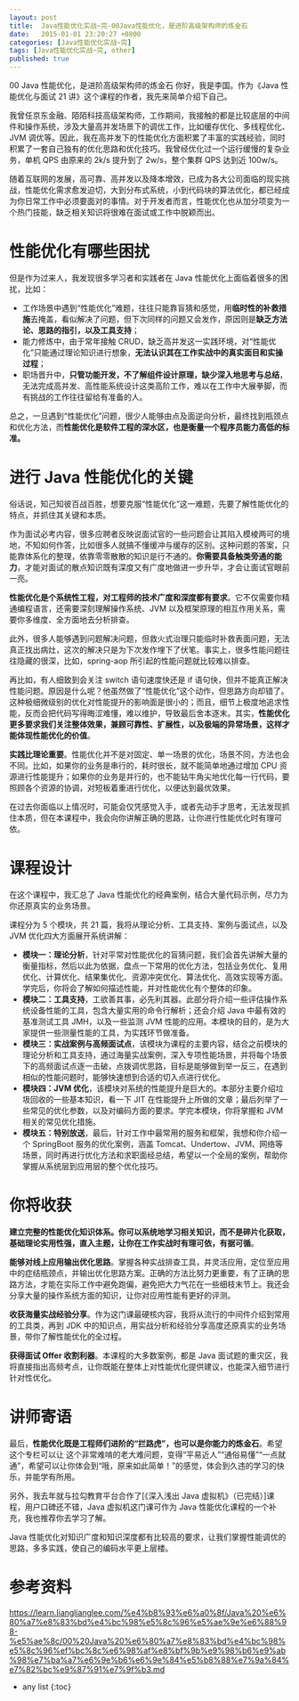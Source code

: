 ```yaml
---
layout: post
title:  Java性能优化实战~完-00Java性能优化，是进阶高级架构师的炼金石
date:   2015-01-01 23:20:27 +0800
categories: [Java性能优化实战~完]
tags: [Java性能优化实战~完, other]
published: true
---
```




00 Java 性能优化，是进阶高级架构师的炼金石
你好，我是李国。作为《Java 性能优化与面试 21 讲》这个课程的作者，我先来简单介绍下自己。

我曾任京东金融、陌陌科技高级架构师，工作期间，我接触的都是比较底层的中间件和操作系统，涉及大量高并发场景下的调优工作，比如缓存优化、多线程优化、JVM 调优等。因此，我在高并发下的性能优化方面积累了丰富的实践经验，同时积累了一套自己独有的优化思路和优化技巧。我曾经优化过一个运行缓慢的复杂业务，单机 QPS 由原来的 2k/s 提升到了 2w/s，整个集群 QPS 达到近 100w/s。

随着互联网的发展，高可靠、高并发以及降本增效，已成为各大公司面临的现实挑战，性能优化需求愈发迫切，大到分布式系统，小到代码块的算法优化，都已经成为你日常工作中必须要面对的事情。对于开发者而言，性能优化也从加分项变为一个热门技能，缺乏相关知识将很难在面试或工作中脱颖而出。

# 性能优化有哪些困扰

但是作为过来人，我发现很多学习者和实践者在 Java 性能优化上面临着很多的困扰，比如：

* 工作场景中遇到“性能优化”难题，往往只能靠盲猜和感觉，用**临时性的补救措施**去掩盖，看似解决了问题，但下次同样的问题又会发作，原因则是**缺乏方法论、思路的指引，以及工具支持**；
* 能力修炼中，由于常年接触 CRUD，缺乏高并发这一实践环境，对“性能优化”只能通过理论知识进行想象，**无法认识其在工作实战中的真实面目和实操过程**；
* 职场晋升中，**只管功能开发，不了解组件设计原理，缺少深入地思考与总结**，无法完成高并发、高性能系统设计这类高阶工作，难以在工作中大展拳脚，而有挑战的工作往往留给有准备的人。

总之，一旦遇到“性能优化”问题，很少人能够由点及面逆向分析，最终找到瓶颈点和优化方法，而**性能优化是软件工程的深水区，也是衡量一个程序员能力高低的标准。**

# 进行 Java 性能优化的关键

俗话说，知己知彼百战百胜，想要克服“性能优化”这一难题，先要了解性能优化的特点，并抓住其关键和本质。

作为面试必考内容，很多应聘者反映说面试官的一些问题会让其陷入模棱两可的境地，不知如何作答，比如很多人就搞不懂缓冲与缓存的区别。这种问题的答案，只能靠体系化的整理，依靠零零散散的知识是行不通的。**你需要具备触类旁通的能力**，才能对面试的散点知识既有深度又有广度地做进一步升华，才会让面试官眼前一亮。

**性能优化是个系统性工程，对工程师的技术广度和深度都有要求**。它不仅需要你精通编程语言，还需要深刻理解操作系统、JVM 以及框架原理的相互作用关系，需要你多维度、全方面地去分析排查。

此外，很多人能够遇到问题解决问题，但救火式治理只能临时补救表面问题，无法真正找出病灶，这次的解决只是为下次发作埋下了伏笔。事实上，很多性能问题往往隐藏的很深，比如，spring-aop 所引起的性能问题就比较难以排查。

再比如，有人细致到会关注 switch 语句速度快还是 if 语句快，但并不能真正解决性能问题。原因是什么呢？他虽然做了“性能优化”这个动作，但思路方向却错了。这种极细微级别的优化对性能提升的影响面是很小的；而且，细节上极度地追求性能，反而会把代码写得晦涩难懂，难以维护，导致最后舍本逐末。其实，**性能优化更多要求我们关注整体效果，兼顾可靠性、扩展性，以及极端的异常场景，这样才能体现性能优化的价值**。

**实践比理论重要**。性能优化并不是对固定、单一场景的优化，场景不同，方法也会不同。比如，如果你的业务是串行的，耗时很长，就不能简单地通过增加 CPU 资源进行性能提升；如果你的业务是并行的，也不能钻牛角尖地优化每一行代码，要照顾各个资源的协调，对短板着重进行优化，以便达到最优效果。

在过去你面临以上情况时，可能会仅凭感觉入手，或者先动手才思考，无法发现抓住本质，但在本课程中，我会向你讲解正确的思路，让你进行性能优化时有理可依。

# 课程设计

在这个课程中，我汇总了 Java 性能优化的经典案例，结合大量代码示例，尽力为你还原真实的业务场景。

课程分为 5 个模块，共 21 篇，我将从理论分析、工具支持、案例与面试点，以及 JVM 优化四大方面展开系统讲解：

* **模块一：理论分析**，针对平常对性能优化的盲猜问题，我们会首先讲解大量的衡量指标，然后以此为依据，盘点一下常用的优化方法，包括业务优化、复用优化、计算优化、结果集优化、资源冲突优化、算法优化、高效实现等方面。学完后，你将会了解如何描述性能，并对性能优化有个整体的印象。
* **模块二：工具支持**，工欲善其事，必先利其器。此部分将介绍一些评估操作系统设备性能的工具，包含大量实用的命令行解析；还会介绍 Java 中最有效的基准测试工具 JMH，以及一些监测 JVM 性能的应用。本模块的目的，是为大家提供一些测量性能的工具，为实践环节做准备。
* **模块三：实战案例与高频面试点**，该模块为课程的主要内容，结合之前模块的理论分析和工具支持，通过海量实战案例，深入专项性能场景，并将每个场景下的高频面试点逐一击破，点拨调优思路，目标是能够做到举一反三，在遇到相似的性能问题时，能够快速想到合适的切入点进行优化。
* **模块四：JVM 优化**，该模块对系统的性能提升是巨大的。本部分主要介绍垃圾回收的一些基本知识，看一下 JIT 在性能提升上所做的文章；最后列举了一些常见的优化参数，以及对编码方面的要求。学完本模块，你将掌握和 JVM 相关的常见优化措施。
* **模块五：特别放送**，最后，针对工作中最常用的服务和框架，我想和你介绍一个 SpringBoot 服务的优化案例，涵盖 Tomcat、Undertow、JVM、网络等场景，同时再进行优化方法和求职面经总结，希望以一个全局的案例，帮助你掌握从系统层到应用层的整个优化技巧。

# 你将收获

**建立完整的性能优化知识体系。你可以系统地学习相关知识，而不是碎片化获取，基础理论实用性强，直入主题，让你在工作实战时有理可依，有据可循**。

**能够对线上应用输出优化思路**。掌握各种实战排查工具，并灵活应用，定位至应用中的症结瓶颈点，并输出优化思路方案。正确的方法比努力更重要，有了正确的思路方法，才能在实际工作中避免跑偏，避免把大力气花在一些细枝末节上。我还会分享大量的操作系统方面的知识，让你对应用性能有更好的评测。

**收获海量实战经验分享**。作为这门课最硬核内容，我将从流行的中间件介绍到常用的工具类，再到 JDK 中的知识点，用实战分析和经验分享高度还原真实的业务场景，带你了解性能优化的全过程。

**获得面试 Offer 收割利器**。本课程的大多数案例，都是 Java 面试题的重灾区，我将直接指出高频考点，让你既能在整体上对性能优化提供建议，也能深入细节进行针对性优化。

# 讲师寄语

最后，**性能优化既是工程师们进阶的“拦路虎”，也可以是你能力的炼金石**。希望这个专栏可以让 这个非常难啃的老大难问题，变得“平易近人”“通俗易懂”“一点就通”，希望可以让你体会到“哦，原来如此简单！”的感觉，体会到久违的学习的快乐，并能学有所用。

另外，我去年就与拉勾教育平台合作了[《深入浅出 Java 虚拟机》（已完结）]课程，用户口碑还不错，Java 虚拟机这门课可作为 Java 性能优化课程的一个补充，我也推荐你去学习了解。

Java 性能优化对知识广度和知识深度都有比较高的要求，让我们掌握性能调优的思路，多多实践，使自己的编码水平更上层楼。




# 参考资料

https://learn.lianglianglee.com/%e4%b8%93%e6%a0%8f/Java%20%e6%80%a7%e8%83%bd%e4%bc%98%e5%8c%96%e5%ae%9e%e6%88%98-%e5%ae%8c/00%20Java%20%e6%80%a7%e8%83%bd%e4%bc%98%e5%8c%96%ef%bc%8c%e6%98%af%e8%bf%9b%e9%98%b6%e9%ab%98%e7%ba%a7%e6%9e%b6%e6%9e%84%e5%b8%88%e7%9a%84%e7%82%bc%e9%87%91%e7%9f%b3.md

* any list
{:toc}
